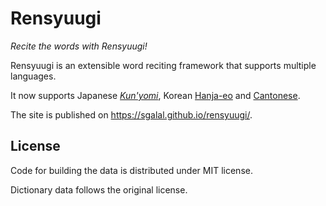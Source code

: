 # Rensyuugi

_Recite the words with Rensyuugi!_

Rensyuugi is an extensible word reciting framework that supports multiple languages.

It now supports Japanese [_Kun'yomi_](https://en.wikipedia.org/wiki/Kanji#Kun'yomi_(native_reading)), Korean [Hanja-eo](https://en.wikipedia.org/wiki/Sino-Korean_vocabulary) and [Cantonese](https://en.wikipedia.org/wiki/Cantonese).

The site is published on <https://sgalal.github.io/rensyuugi/>.

## License

Code for building the data is distributed under MIT license.

Dictionary data follows the original license.
